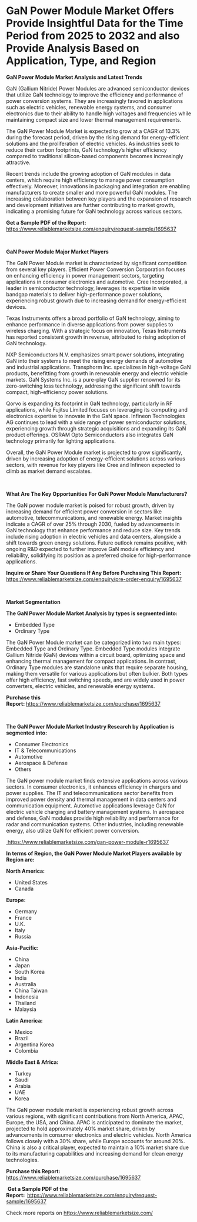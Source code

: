 <p><h1>GaN Power Module Market Offers Provide Insightful Data for the Time Period from 2025 to 2032 and also Provide Analysis Based on Application, Type, and Region</h1></p><p><strong>GaN Power Module Market Analysis and Latest Trends</strong></p>
<p><p>GaN (Gallium Nitride) Power Modules are advanced semiconductor devices that utilize GaN technology to improve the efficiency and performance of power conversion systems. They are increasingly favored in applications such as electric vehicles, renewable energy systems, and consumer electronics due to their ability to handle high voltages and frequencies while maintaining compact size and lower thermal management requirements.</p><p>The GaN Power Module Market is expected to grow at a CAGR of 13.3% during the forecast period, driven by the rising demand for energy-efficient solutions and the proliferation of electric vehicles. As industries seek to reduce their carbon footprints, GaN technology’s higher efficiency compared to traditional silicon-based components becomes increasingly attractive.</p><p>Recent trends include the growing adoption of GaN modules in data centers, which require high efficiency to manage power consumption effectively. Moreover, innovations in packaging and integration are enabling manufacturers to create smaller and more powerful GaN modules. The increasing collaboration between key players and the expansion of research and development initiatives are further contributing to market growth, indicating a promising future for GaN technology across various sectors.</p></p>
<p><strong>Get a Sample PDF of the Report:&nbsp;</strong> <a href="https://www.reliablemarketsize.com/enquiry/request-sample/1695637?utm_campaign=3223&utm_medium=2&utm_source=Github&utm_content=ia&utm_term=27032025&utm_id=gan-power-module">https://www.reliablemarketsize.com/enquiry/request-sample/1695637</a></p>
<p>&nbsp;</p>
<p><strong>GaN Power Module Major Market Players</strong></p>
<p><p>The GaN Power Module market is characterized by significant competition from several key players. Efficient Power Conversion Corporation focuses on enhancing efficiency in power management sectors, targeting applications in consumer electronics and automotive. Cree Incorporated, a leader in semiconductor technology, leverages its expertise in wide bandgap materials to deliver high-performance power solutions, experiencing robust growth due to increasing demand for energy-efficient devices.</p><p>Texas Instruments offers a broad portfolio of GaN technology, aiming to enhance performance in diverse applications from power supplies to wireless charging. With a strategic focus on innovation, Texas Instruments has reported consistent growth in revenue, attributed to rising adoption of GaN technology.</p><p>NXP Semiconductors N.V. emphasizes smart power solutions, integrating GaN into their systems to meet the rising energy demands of automotive and industrial applications. Transphorm Inc. specializes in high-voltage GaN products, benefitting from growth in renewable energy and electric vehicle markets. GaN Systems Inc. is a pure-play GaN supplier renowned for its zero-switching loss technology, addressing the significant shift towards compact, high-efficiency power solutions.</p><p>Qorvo is expanding its footprint in GaN technology, particularly in RF applications, while Fujitsu Limited focuses on leveraging its computing and electronics expertise to innovate in the GaN space. Infineon Technologies AG continues to lead with a wide range of power semiconductor solutions, experiencing growth through strategic acquisitions and expanding its GaN product offerings. OSRAM Opto Semiconductors also integrates GaN technology primarily for lighting applications.</p><p>Overall, the GaN Power Module market is projected to grow significantly, driven by increasing adoption of energy-efficient solutions across various sectors, with revenue for key players like Cree and Infineon expected to climb as market demand escalates.</p></p>
<p>&nbsp;</p>
<p><strong>What Are The Key Opportunities For GaN Power Module Manufacturers?</strong></p>
<p><p>The GaN power module market is poised for robust growth, driven by increasing demand for efficient power conversion in sectors like automotive, telecommunications, and renewable energy. Market insights indicate a CAGR of over 25% through 2030, fueled by advancements in GaN technology that enhance performance and reduce size. Key trends include rising adoption in electric vehicles and data centers, alongside a shift towards green energy solutions. Future outlook remains positive, with ongoing R&D expected to further improve GaN module efficiency and reliability, solidifying its position as a preferred choice for high-performance applications.</p></p>
<p><strong>Inquire or Share Your Questions If Any Before Purchasing This Report:</strong> <a href="https://www.reliablemarketsize.com/enquiry/pre-order-enquiry/1695637?utm_campaign=3223&utm_medium=2&utm_source=Github&utm_content=ia&utm_term=27032025&utm_id=gan-power-module">https://www.reliablemarketsize.com/enquiry/pre-order-enquiry/1695637</a></p>
<p>&nbsp;</p>
<p><strong>Market Segmentation</strong></p>
<p><strong>The GaN Power Module Market Analysis by types is segmented into:</strong></p>
<p><ul><li>Embedded Type</li><li>Ordinary Type</li></ul></p>
<p><p>The GaN Power Module market can be categorized into two main types: Embedded Type and Ordinary Type. Embedded Type modules integrate Gallium Nitride (GaN) devices within a circuit board, optimizing space and enhancing thermal management for compact applications. In contrast, Ordinary Type modules are standalone units that require separate housing, making them versatile for various applications but often bulkier. Both types offer high efficiency, fast switching speeds, and are widely used in power converters, electric vehicles, and renewable energy systems.</p></p>
<p><strong>Purchase this Report:&nbsp;</strong><a href="https://www.reliablemarketsize.com/purchase/1695637?utm_campaign=3223&utm_medium=2&utm_source=Github&utm_content=ia&utm_term=27032025&utm_id=gan-power-module">https://www.reliablemarketsize.com/purchase/1695637</a></p>
<p>&nbsp;</p>
<p><strong>The GaN Power Module Market Industry Research by Application is segmented into:</strong></p>
<p><ul><li>Consumer Electronics</li><li>IT & Telecommunications</li><li>Automotive</li><li>Aerospace & Defense</li><li>Others</li></ul></p>
<p><p>The GaN power module market finds extensive applications across various sectors. In consumer electronics, it enhances efficiency in chargers and power supplies. The IT and telecommunications sector benefits from improved power density and thermal management in data centers and communication equipment. Automotive applications leverage GaN for electric vehicle charging and battery management systems. In aerospace and defense, GaN modules provide high reliability and performance for radar and communication systems. Other industries, including renewable energy, also utilize GaN for efficient power conversion.</p></p>
<p><a href="https://www.reliablemarketsize.com/gan-power-module-r1695637?utm_campaign=3223&utm_medium=2&utm_source=Github&utm_content=ia&utm_term=27032025&utm_id=gan-power-module">&nbsp;https://www.reliablemarketsize.com/gan-power-module-r1695637</a></p>
<p><strong>In terms of Region, the GaN Power Module Market Players available by Region are:</strong></p>
<p>
    <p> <strong> North America: </strong>
        <ul>
            <li>United States</li>
            <li>Canada</li>
        </ul>
        </p> 
    <p> <strong> Europe: </strong>
        <ul>
            <li>Germany</li>
            <li>France</li>
            <li>U.K.</li>
            <li>Italy</li>
            <li>Russia</li>
        </ul>
        </p> 
    <p> <strong> Asia-Pacific: </strong>
        <ul>
            <li>China</li>
            <li>Japan</li>
            <li>South Korea</li>
            <li>India</li>
            <li>Australia</li>
            <li>China Taiwan</li>
            <li>Indonesia</li>
            <li>Thailand</li>
            <li>Malaysia</li>
        </ul>
        </p> 
    <p> <strong> Latin America: </strong>
        <ul>
            <li>Mexico</li>
            <li>Brazil</li>
            <li>Argentina Korea</li>
            <li>Colombia</li>
        </ul>
        </p> 
    <p> <strong> Middle East & Africa: </strong>
        <ul>
            <li>Turkey</li>
            <li>Saudi</li>
            <li>Arabia</li>
            <li>UAE</li>
            <li>Korea</li>
        </ul>
    </p>
    </p>
<p><p>The GaN power module market is experiencing robust growth across various regions, with significant contributions from North America, APAC, Europe, the USA, and China. APAC is anticipated to dominate the market, projected to hold approximately 40% market share, driven by advancements in consumer electronics and electric vehicles. North America follows closely with a 30% share, while Europe accounts for around 20%. China is also a critical player, expected to maintain a 10% market share due to its manufacturing capabilities and increasing demand for clean energy technologies.</p></p>
<p><strong>Purchase this Report: </strong><a href="https://www.reliablemarketsize.com/purchase/1695637?utm_campaign=3223&utm_medium=2&utm_source=Github&utm_content=ia&utm_term=27032025&utm_id=gan-power-module">https://www.reliablemarketsize.com/purchase/1695637</a></p>
<p>&nbsp;<strong>Get a Sample PDF of the Report:&nbsp;&nbsp;</strong><a href="https://www.reliablemarketsize.com/enquiry/request-sample/1695637?utm_campaign=3223&utm_medium=2&utm_source=Github&utm_content=ia&utm_term=27032025&utm_id=gan-power-module">https://www.reliablemarketsize.com/enquiry/request-sample/1695637</a></p>
<p><strong></strong></p>
<p>Check more reports on <a href="https://www.reliablemarketsize.com/?utm_campaign=3223&utm_medium=2&utm_source=Github&utm_content=ia&utm_term=27032025&utm_id=gan-power-module">https://www.reliablemarketsize.com/</a></p>